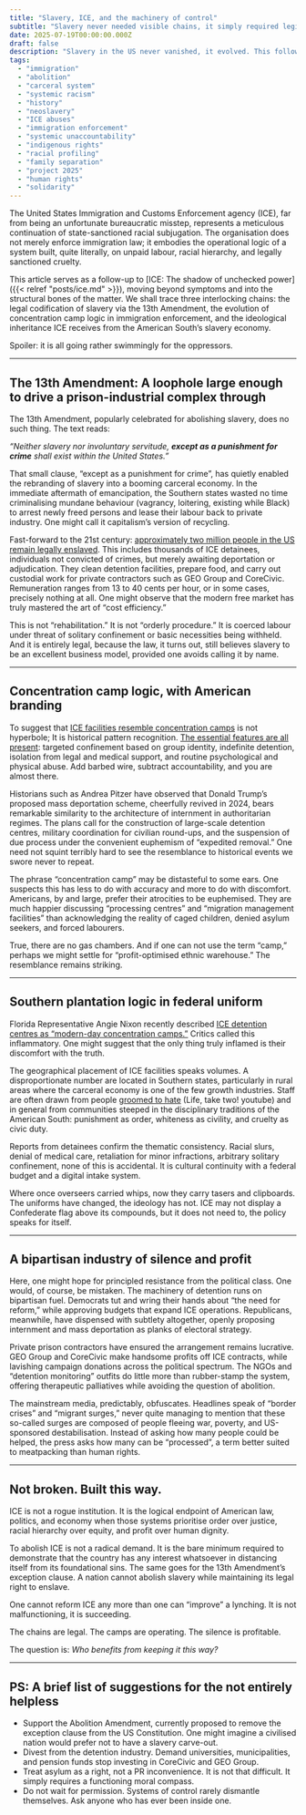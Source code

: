 ```yaml
---
title: "Slavery, ICE, and the machinery of control"
subtitle: "Slavery never needed visible chains, it simply required legislation and a blindfolded public."
date: 2025-07-19T00:00:00.000Z
draft: false
description: "Slavery in the US never vanished, it evolved. This follow-up explores how ICE’s detention regime draws directly from the plantation economy, the legal loopholes of the 13th Amendment, and a long tradition of racial control. Not a bug. A feature."
tags:
  - "immigration"
  - "abolition"
  - "carceral system"
  - "systemic racism"
  - "history"
  - "neoslavery"
  - "ICE abuses"
  - "immigration enforcement" 
  - "systemic unaccountability"
  - "indigenous rights"
  - "racial profiling"
  - "family separation"
  - "project 2025"
  - "human rights"
  - "solidarity"
---
```


The United States Immigration and Customs Enforcement agency (ICE), far from being an unfortunate bureaucratic misstep, 
represents a meticulous continuation of state-sanctioned racial subjugation. The organisation does not merely enforce 
immigration law; it embodies the operational logic of a system built, quite literally, on unpaid labour, racial hierarchy, 
and legally sanctioned cruelty.

This article serves as a follow-up to [ICE: The shadow of unchecked power]({{< relref "posts/ice.md" >}}), moving 
beyond symptoms and into the structural bones of the matter. We shall trace three interlocking chains: the legal 
codification of slavery via the 13th Amendment, the evolution of concentration camp logic in immigration enforcement, 
and the ideological inheritance ICE receives from the American South’s slavery economy. 

Spoiler: it is all going rather swimmingly for the oppressors.

---

## The 13th Amendment: A loophole large enough to drive a prison-industrial complex through

The 13th Amendment, popularly celebrated for abolishing slavery, does no such thing. The text reads:

*“Neither slavery nor involuntary servitude, **except as a punishment for crime** shall exist within the United States.”*

That small clause, “except as a punishment for crime”, has quietly enabled the rebranding of slavery into a booming 
carceral economy. In the immediate aftermath of emancipation, the Southern states wasted no time criminalising 
mundane behaviour (vagrancy, loitering, existing while Black) to arrest newly freed persons and lease their labour 
back to private industry. One might call it capitalism’s version of recycling.

Fast-forward to the 21st century: [approximately two million people in the US remain legally enslaved](https://www.vera.org/news/slavery-is-still-legal-for-two-million-people-in-the-u-s). This includes thousands of ICE detainees, individuals not convicted of crimes, but merely awaiting deportation or adjudication. They clean detention facilities, prepare food, and carry out custodial work for private contractors such as GEO Group and CoreCivic. Remuneration ranges from 13 to 40 cents per hour, or in some cases, precisely nothing at all. One might observe that the modern free market has truly mastered the art of “cost efficiency.”

This is not “rehabilitation.” It is not “orderly procedure.” It is coerced labour under threat of solitary confinement 
or basic necessities being withheld. And it is entirely legal, because the law, it turns out, still believes slavery 
to be an excellent business model, provided one avoids calling it by name.

---

## Concentration camp logic, with American branding

To suggest that [ICE facilities resemble concentration camps](https://sjcitizen.com/jacksonville-lawmaker-calls-ice-facilities-concentration-camps-reminiscent-of-southern-slavery/) is not hyperbole; It is historical pattern recognition. 
[The essential features are all present](https://www.scientificamerican.com/article/trumps-massive-deportation-plan-echoes-concentration-camp-history/): 
targeted confinement based on group identity, indefinite detention, isolation 
from legal and medical support, and routine psychological and physical abuse. Add barbed wire, subtract accountability, 
and you are almost there. 

Historians such as Andrea Pitzer have observed that Donald Trump’s proposed mass deportation scheme, cheerfully 
revived in 2024, bears remarkable similarity to the architecture of internment in authoritarian regimes. The plans 
call for the construction of large-scale detention centres, military coordination for civilian round-ups, and the 
suspension of due process under the convenient euphemism of “expedited removal.” One need not squint terribly hard 
to see the resemblance to historical events we swore never to repeat.

The phrase “concentration camp” may be distasteful to some ears. One suspects this has less to do with accuracy 
and more to do with discomfort. Americans, by and large, prefer their atrocities to be euphemised. They are much 
happier discussing “processing centres” and “migration management facilities” than acknowledging the reality of 
caged children, denied asylum seekers, and forced labourers.

True, there are no gas chambers. And if one can not use the term “camp,” perhaps we might settle for 
“profit-optimised ethnic warehouse.” The resemblance remains striking.

---

## Southern plantation logic in federal uniform

Florida Representative Angie Nixon recently described [ICE detention centres as “modern-day concentration camps.”](https://www.news4jax.com/news/local/2025/07/04/a-local-state-rep-went-to-alligator-alcatraz-to-ensure-detainees-are-being-treated-humanely-she-was-denied-access/) Critics 
called this inflammatory. One might suggest that the only thing truly inflamed is their discomfort with the truth.

The geographical placement of ICE facilities speaks volumes. A disproportionate number are located in Southern states, 
particularly in rural areas where the carceral economy is one of the few growth industries. Staff are often drawn from 
people [groomed to hate](https://www.youtube.com/watch?v=BqUf4LoanSk) (Life, take two! youtube) and in general from 
communities steeped in the disciplinary traditions of the American South: punishment as order, whiteness as civility, 
and cruelty as civic duty. 

Reports from detainees confirm the thematic consistency. Racial slurs, denial of medical care, retaliation for minor 
infractions, arbitrary solitary confinement, none of this is accidental. It is cultural continuity with a federal 
budget and a digital intake system.

Where once overseers carried whips, now they carry tasers and clipboards. The uniforms have changed, the ideology 
has not. ICE may not display a Confederate flag above its compounds, but it does not need to, the policy speaks for 
itself.

---

## A bipartisan industry of silence and profit

Here, one might hope for principled resistance from the political class. One would, of course, be mistaken. The 
machinery of detention runs on bipartisan fuel. Democrats tut and wring their hands about “the need for reform,” while 
approving budgets that expand ICE operations. Republicans, meanwhile, have dispensed with subtlety altogether, 
openly proposing internment and mass deportation as planks of electoral strategy.

Private prison contractors have ensured the arrangement remains lucrative. GEO Group and CoreCivic make handsome 
profits off ICE contracts, while lavishing campaign donations across the political spectrum. The NGOs and 
“detention monitoring” outfits do little more than rubber-stamp the system, offering therapeutic palliatives while 
avoiding the question of abolition.

The mainstream media, predictably, obfuscates. Headlines speak of “border crises” and “migrant surges,” never quite 
managing to mention that these so-called surges are composed of people fleeing war, poverty, and US-sponsored 
destabilisation. Instead of asking how many people could be helped, the press asks how many can be “processed”, a 
term better suited to meatpacking than human rights.

---

## Not broken. Built this way.

ICE is not a rogue institution. It is the logical endpoint of American law, politics, and economy when those systems 
prioritise order over justice, racial hierarchy over equity, and profit over human dignity.

To abolish ICE is not a radical demand. It is the bare minimum required to demonstrate that the country has any 
interest whatsoever in distancing itself from its foundational sins. The same goes for the 13th Amendment’s 
exception clause. A nation cannot abolish slavery while maintaining its legal right to enslave.

One cannot reform ICE any more than one can “improve” a lynching. It is not malfunctioning, it is succeeding.

The chains are legal. The camps are operating. The silence is profitable.

The question is: *Who benefits from keeping it this way?*

---

## PS: A brief list of suggestions for the not entirely helpless

* Support the Abolition Amendment, currently proposed to remove the exception clause from the US Constitution. One might imagine a civilised nation would prefer not to have a slavery carve-out.
* Divest from the detention industry. Demand universities, municipalities, and pension funds stop investing in CoreCivic and GEO Group.
* Treat asylum as a right, not a PR inconvenience. It is not that difficult. It simply requires a functioning moral compass.
* Do not wait for permission. Systems of control rarely dismantle themselves. Ask anyone who has ever been inside one. 
